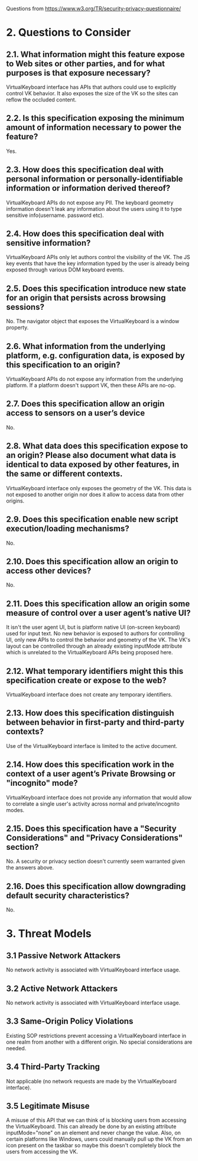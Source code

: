 Questions from https://www.w3.org/TR/security-privacy-questionnaire/

# 2. Questions to Consider

## 2.1. What information might this feature expose to Web sites or other parties, and for what purposes is that exposure necessary?

VirtualKeyboard interface has APIs that authors could use to explicitly control VK behavior. It also exposes the size of the VK so the sites can reflow the occluded content.

## 2.2. Is this specification exposing the minimum amount of information necessary to power the feature?

Yes.

## 2.3. How does this specification deal with personal information or personally-identifiable information or information derived thereof?

VirtualKeyboard APIs do not expose any PII. The keyboard geometry information doesn't leak any information about the users using it to type sensitive info(username. password etc).

## 2.4. How does this specification deal with sensitive information?

VirtualKeyboard APIs only let authors control the visibility of the VK. The JS key events that have the key information typed by the user is already being exposed through various DOM keyboard events.

## 2.5. Does this specification introduce new state for an origin that persists across browsing sessions?

No. The navigator object that exposes the VirtualKeyboard is a window property.

## 2.6. What information from the underlying platform, e.g. configuration data, is exposed by this specification to an origin?

VirtualKeyboard APIs do not expose any information from the underlying platform. If a platform doesn't support VK, then these APIs are no-op.

## 2.7. Does this specification allow an origin access to sensors on a user’s device

No.

## 2.8. What data does this specification expose to an origin? Please also document what data is identical to data exposed by other features, in the same or different contexts.

VirtualKeyboard interface only exposes the geometry of the VK. This data is not exposed to another origin nor does it allow to access data from other origins.

## 2.9. Does this specification enable new script execution/loading mechanisms?

No.

## 2.10. Does this specification allow an origin to access other devices?

No.

## 2.11. Does this specification allow an origin some measure of control over a user agent’s native UI?

It isn't the user agent UI, but is platform native UI (on-screen keyboard) used for input text. No new behavior is exposed to authors for controlling UI, only new APIs to control the behavior and geometry of the VK. The VK's layout can be controlled through an already existing inputMode attribute which is unrelated to the VirtualKeyboard APIs being proposed here.

## 2.12. What temporary identifiers might this this specification create or expose to the web?

VirtualKeyboard interface does not create any temporary identifiers.

## 2.13. How does this specification distinguish between behavior in first-party and third-party contexts?

Use of the VirtualKeyboard interface is limited to the active document.

## 2.14. How does this specification work in the context of a user agent’s Private Browsing or "incognito" mode?

VirtualKeyboard interface does not provide any information that would allow to correlate a single user's activity across normal and private/incognito modes.

## 2.15. Does this specification have a "Security Considerations" and "Privacy Considerations" section?

No. A security or privacy section doesn't currently seem warranted given the answers above.

## 2.16. Does this specification allow downgrading default security characteristics?

No.

# 3. Threat Models

## 3.1 Passive Network Attackers

No network activity is associated with VirtualKeyboard interface usage.

## 3.2 Active Network Attackers

No network activity is associated with VirtualKeyboard interface usage.

## 3.3 Same-Origin Policy Violations

Existing SOP restrictions prevent accessing a VirtualKeyboard interface in one realm from another with a different origin. No special considerations are needed.

## 3.4 Third-Party Tracking

Not applicable (no network requests are made by the VirtualKeyboard interface).

## 3.5 Legitimate Misuse

A misuse of this API that we can think of is blocking users from accessing the VirtualKeyboard. This can already be done by an existing attribute inputMode="none" on an element and never change the value. Also, on certain platforms like Windows, users could manually pull up the VK from an icon present on the taskbar so maybe this doesn't completely block the users from accessing the VK.

